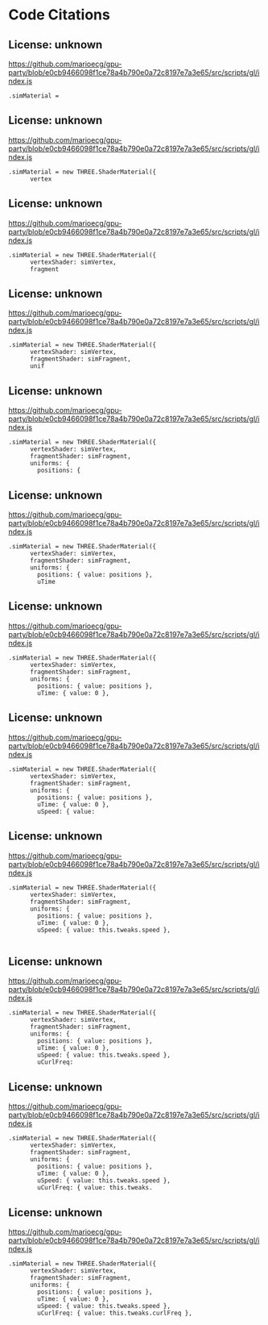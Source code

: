 # Code Citations

## License: unknown
https://github.com/marioecg/gpu-party/blob/e0cb9466098f1ce78a4b790e0a72c8197e7a3e65/src/scripts/gl/index.js

```
.simMaterial =
```


## License: unknown
https://github.com/marioecg/gpu-party/blob/e0cb9466098f1ce78a4b790e0a72c8197e7a3e65/src/scripts/gl/index.js

```
.simMaterial = new THREE.ShaderMaterial({
      vertex
```


## License: unknown
https://github.com/marioecg/gpu-party/blob/e0cb9466098f1ce78a4b790e0a72c8197e7a3e65/src/scripts/gl/index.js

```
.simMaterial = new THREE.ShaderMaterial({
      vertexShader: simVertex,
      fragment
```


## License: unknown
https://github.com/marioecg/gpu-party/blob/e0cb9466098f1ce78a4b790e0a72c8197e7a3e65/src/scripts/gl/index.js

```
.simMaterial = new THREE.ShaderMaterial({
      vertexShader: simVertex,
      fragmentShader: simFragment,
      unif
```


## License: unknown
https://github.com/marioecg/gpu-party/blob/e0cb9466098f1ce78a4b790e0a72c8197e7a3e65/src/scripts/gl/index.js

```
.simMaterial = new THREE.ShaderMaterial({
      vertexShader: simVertex,
      fragmentShader: simFragment,
      uniforms: {
        positions: {
```


## License: unknown
https://github.com/marioecg/gpu-party/blob/e0cb9466098f1ce78a4b790e0a72c8197e7a3e65/src/scripts/gl/index.js

```
.simMaterial = new THREE.ShaderMaterial({
      vertexShader: simVertex,
      fragmentShader: simFragment,
      uniforms: {
        positions: { value: positions },
        uTime
```


## License: unknown
https://github.com/marioecg/gpu-party/blob/e0cb9466098f1ce78a4b790e0a72c8197e7a3e65/src/scripts/gl/index.js

```
.simMaterial = new THREE.ShaderMaterial({
      vertexShader: simVertex,
      fragmentShader: simFragment,
      uniforms: {
        positions: { value: positions },
        uTime: { value: 0 },
```


## License: unknown
https://github.com/marioecg/gpu-party/blob/e0cb9466098f1ce78a4b790e0a72c8197e7a3e65/src/scripts/gl/index.js

```
.simMaterial = new THREE.ShaderMaterial({
      vertexShader: simVertex,
      fragmentShader: simFragment,
      uniforms: {
        positions: { value: positions },
        uTime: { value: 0 },
        uSpeed: { value:
```


## License: unknown
https://github.com/marioecg/gpu-party/blob/e0cb9466098f1ce78a4b790e0a72c8197e7a3e65/src/scripts/gl/index.js

```
.simMaterial = new THREE.ShaderMaterial({
      vertexShader: simVertex,
      fragmentShader: simFragment,
      uniforms: {
        positions: { value: positions },
        uTime: { value: 0 },
        uSpeed: { value: this.tweaks.speed },
        
```


## License: unknown
https://github.com/marioecg/gpu-party/blob/e0cb9466098f1ce78a4b790e0a72c8197e7a3e65/src/scripts/gl/index.js

```
.simMaterial = new THREE.ShaderMaterial({
      vertexShader: simVertex,
      fragmentShader: simFragment,
      uniforms: {
        positions: { value: positions },
        uTime: { value: 0 },
        uSpeed: { value: this.tweaks.speed },
        uCurlFreq:
```


## License: unknown
https://github.com/marioecg/gpu-party/blob/e0cb9466098f1ce78a4b790e0a72c8197e7a3e65/src/scripts/gl/index.js

```
.simMaterial = new THREE.ShaderMaterial({
      vertexShader: simVertex,
      fragmentShader: simFragment,
      uniforms: {
        positions: { value: positions },
        uTime: { value: 0 },
        uSpeed: { value: this.tweaks.speed },
        uCurlFreq: { value: this.tweaks.
```


## License: unknown
https://github.com/marioecg/gpu-party/blob/e0cb9466098f1ce78a4b790e0a72c8197e7a3e65/src/scripts/gl/index.js

```
.simMaterial = new THREE.ShaderMaterial({
      vertexShader: simVertex,
      fragmentShader: simFragment,
      uniforms: {
        positions: { value: positions },
        uTime: { value: 0 },
        uSpeed: { value: this.tweaks.speed },
        uCurlFreq: { value: this.tweaks.curlFreq },
```

